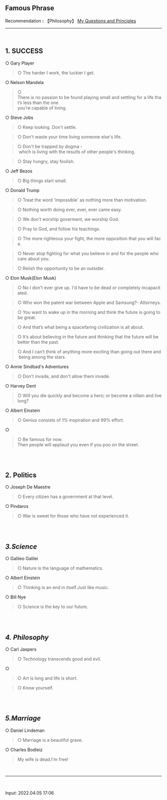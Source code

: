 ## **Famous Phrase**

Recommendation **:** 【Philosophy】 [My Questions and Principles](https://jb243.github.io/0482-01-01-0482.html)

---

<br>

## **1. SUCCESS**

○ Gary Player 

> ○ The harder I work, the luckier I get.  

○ Nelson Mandela  

> ○ There is no passion to be found playing small and settling for a life that’s less than the one  
you’re capable of living.  

○ Steve Jobs  

> ○ Keep looking. Don't settle.  

> ○ Don't waste your time living someone else's life.  

> ○ Don't be trapped by dogma - which is living with the results of other people's thinking.  

> ○ Stay hungry, stay foolish.  

○ Jeff Bezos  

> ○ Big things start small.  

○ Donald Trump  

> ○ Treat the word 'impossible' as nothing more than motivation.  

> ○ Nothing worth doing ever, ever, ever came easy.  

> ○ We don't worship goverment, we worship God.  

> ○ Pray to God, and follow his teachings.  

> ○ The more righteous your fight, the more opposition that you will face.  

> ○ Never stop fighting for what you believe in and for the people who care about you.  

> ○ Relish the opportunity to be an outsider.  

○ Elon Musk(Elon Musk)  

> ○ No I don't ever give up. I'd have to be dead or completely incapacitated.  

> ○ Who won the patent war between Apple and Samsung?- Attorneys.  

> ○ You want to wake up in the morning and think the future is going to be great.  

> ○ And that’s what being a spacefaring civilization is all about.  

> ○ It’s about believing in the future and thinking that the future will be better than the past.  

> ○ And I can’t think of anything more exciting than going out there and being among the stars.  

○ Annie Sindbad's Adventures 

> ○ Don't invade, and don't allow them invade.  

○ Harvey Dent 

> ○ Will you die quickly and become a hero; or become a villain and live long?  

○ Albert Einstein

> ○ Genius consists of 1% inspiration and 99% effort.  

○ 

> ○ Be famous for now. Then people will applaud you even if you poo on the street.  

<br>
<br>

## **2. Politics**

○ Joseph De Maestre

> ○ Every citizen has a government at that level.

○ Pindaros 

> ○ War is sweet for those who have not experienced it.  

<br>
<br>
  
## *3.Science*

○ Galileo Galilei 

> ○ Nature is the language of mathematics.  

○ Albert Einstein

> ○ Thinking is an end in itself.Just like music.  

○ Bill Nye 

> ○ Science is the key to our future.  

<br>
<br>

## *4. Philosophy*

○ Carl Jaspers

> ○ Technology transcends good and evil.  

○ 

> ○ Art is long and life is short.  

> ○ Know yourself.  

<br>
<br>

## *5.Marriage*

○ Daniel Lindeman

> ○ Marriage is a beautiful grave.

○ Charles Bodleiz

> My wife is dead.I'm free!

<br>

---

<br>

Input: 2022.04.05 17:06
